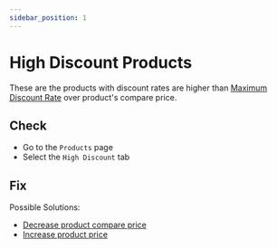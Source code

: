 ```yaml
---
sidebar_position: 1
---
```


# High Discount Products

These are the products with discount rates are higher than [Maximum Discount Rate](../configuration/price-management) over product's compare price.

## Check

- Go to the `Products` page
- Select the `High Discount` tab

## Fix

Possible Solutions:

- [Decrease product compare price](../fixing-issues/update-product-compare-price)
- [Increase product price](../fixing-issues/update-product-price)
